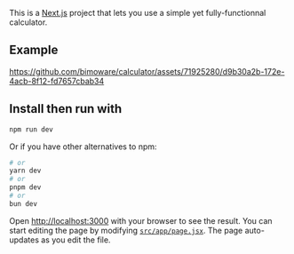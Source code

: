This is a [Next.js](https://nextjs.org/) project that lets you use a simple yet fully-functionnal calculator.
## Example
https://github.com/bimoware/calculator/assets/71925280/d9b30a2b-172e-4acb-8f12-fd7657cbab34
## Install then run with

```bash
npm run dev
```
Or if you have other alternatives to npm:
```bash
# or
yarn dev
# or
pnpm dev
# or
bun dev
```

Open [http://localhost:3000](http://localhost:3000) with your browser to see the result.
You can start editing the page by modifying [`src/app/page.jsx`](https://github.com/bimoware/calculator/blob/main/src/app/page.jsx). The page auto-updates as you edit the file.



